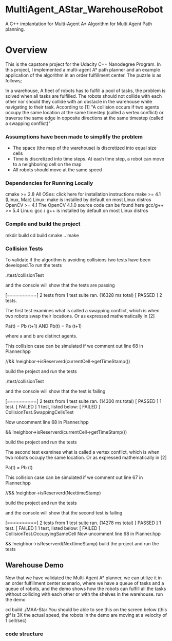 # MultiAgent_AStar_WarehouseRobot
A C++ implantation for Multi-Agent A* Algorithm for Multi Agent Path planning.

# Overview
This is the capstone project for the Udacity C++ Nanodegree Program. In this project, I implemented a multi-agent A* path planner and an example application of the algorithm in an order fulfillment center. The puzzle is as follows;

In a warehouse, A fleet of robots has to fulfill a pool of tasks, the problem is solved when all tasks are fulfilled.
The robots should not collide with each other nor should they collide with an obstacle in the warehouse while navigating to their task. According to [1] "A collision occurs if two agents occupy the same location at the same timestep (called a vertex conflict) or traverse the same edge in opposite directions at the same timestep (called a swapping conflict)"

### Assumptions have been made to simplify the problem

- The space (the map of the warehouse) is discretized into equal size cells
- Time is discretized into time steps. At each time step, a robot can move to a neighboring cell on the map
- All robots should move at the same speed


### Dependencies for Running Locally
cmake >= 2.8
All OSes: click here for installation instructions
make >= 4.1 (Linux, Mac)
Linux: make is installed by default on most Linux distros
OpenCV >= 4.1
The OpenCV 4.1.0 source code can be found here
gcc/g++ >= 5.4
Linux: gcc / g++ is installed by default on most Linux distros

### Compile and build the project
mkdir build
cd build 
cmake ..
make

### Collision Tests
To validate if the algorithm is avoiding collisions two tests have been developed.To run the tests

 ./test/collisionTest 
 
and the console will show that the tests are passing

[==========] 2 tests from 1 test suite ran. (16328 ms total)
[  PASSED  ] 2 tests.

The first test examines what is called a swapping conflict, which is when two robots swap their locations. Or as expressed mathematically in [2]

Pa(t) = Pb (t+1) AND Pb(t) = Pa (t+1)

where a and b are distinct agents.

This collision case can be simulated if we comment out line 68 in Planner.hpp

//&& !neighbor->isReserverd(currentCell->getTimeStamp())

build the project and run the tests

./test/collisionTest 

and the console will show that the test is failing

[==========] 2 tests from 1 test suite ran. (14300 ms total)
[  PASSED  ] 1 test.
[  FAILED  ] 1 test, listed below:
[  FAILED  ] CollisionTest.SwappingCellsTest

Now uncomment line 68 in Planner.hpp

&& !neighbor->isReserverd(currentCell->getTimeStamp())

build the project and run the tests


The second test examines what is called a vertex conflict, which is when two robots occupy the same location. Or as expressed mathematically in [2]

Pa(t) = Pb (t)

This collision case can be simulated if we comment out line 67 in Planner.hpp

//&& !neighbor->isReserverd(NexttimeStamp)

build the project and run the tests

and the console will show that the second test is failing

[==========] 2 tests from 1 test suite ran. (14278 ms total)
[  PASSED  ] 1 test.
[  FAILED  ] 1 test, listed below:
[  FAILED  ] CollisionTest.OccupyingSameCell
Now uncomment line 68 in Planner.hpp

&& !neighbor->isReserverd(NexttimeStamp)
build the project and run the tests


## Warehouse Demo
Now that we have validated the Multi-Agent A* planner, we can utilize it in an order fulfillment center scenario, where we have a queue of tasks and a queue of robots, and the demo shows how the robots can fulfill all the tasks without colliding with each other or with the shelves in the warehouse. run the demo

cd build
./MAA-Star 
You should be able to see this on the screen below (this gif is 3X the actual speed, the robots in the demo are moving at a velocity of 1 cell/sec)

### code structure
